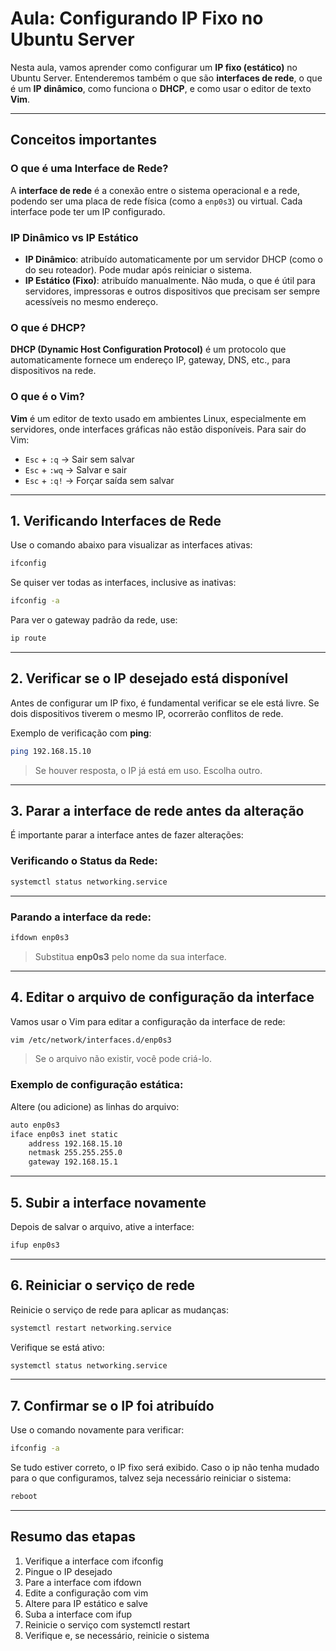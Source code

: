 # Aula: Configurando IP Fixo no Ubuntu Server

Nesta aula, vamos aprender como configurar um **IP fixo (estático)** no Ubuntu Server. Entenderemos também o que são **interfaces de rede**, o que é um **IP dinâmico**, como funciona o **DHCP**, e como usar o editor de texto **Vim**.

---

## Conceitos importantes

### O que é uma Interface de Rede?
A **interface de rede** é a conexão entre o sistema operacional e a rede, podendo ser uma placa de rede física (como a `enp0s3`) ou virtual. Cada interface pode ter um IP configurado.

### IP Dinâmico vs IP Estático
- **IP Dinâmico**: atribuído automaticamente por um servidor DHCP (como o do seu roteador). Pode mudar após reiniciar o sistema.
- **IP Estático (Fixo)**: atribuído manualmente. Não muda, o que é útil para servidores, impressoras e outros dispositivos que precisam ser sempre acessíveis no mesmo endereço.

### O que é DHCP?
**DHCP (Dynamic Host Configuration Protocol)** é um protocolo que automaticamente fornece um endereço IP, gateway, DNS, etc., para dispositivos na rede.

### O que é o Vim?
**Vim** é um editor de texto usado em ambientes Linux, especialmente em servidores, onde interfaces gráficas não estão disponíveis. Para sair do Vim:
- `Esc` + `:q` → Sair sem salvar
- `Esc` + `:wq` → Salvar e sair
- `Esc` + `:q!` → Forçar saída sem salvar

---

## 1. Verificando Interfaces de Rede

Use o comando abaixo para visualizar as interfaces ativas:

```bash
ifconfig
```

Se quiser ver todas as interfaces, inclusive as inativas:

```bash
ifconfig -a
```

Para ver o gateway padrão da rede, use:

```bash
ip route
```

---

## 2. Verificar se o IP desejado está disponível

Antes de configurar um IP fixo, é fundamental verificar se ele está livre. Se dois dispositivos tiverem o mesmo IP, ocorrerão conflitos de rede.

Exemplo de verificação com **ping**:

```bash
ping 192.168.15.10
```
> Se houver resposta, o IP já está em uso. Escolha outro.

---

## 3. Parar a interface de rede antes da alteração

É importante parar a interface antes de fazer alterações:

### Verificando o Status da Rede:
```bash
systemctl status networking.service
```

---

### Parando a interface da rede:
```bash
ifdown enp0s3
```
> Substitua **enp0s3** pelo nome da sua interface.

---

## 4. Editar o arquivo de configuração da interface

Vamos usar o Vim para editar a configuração da interface de rede:

```bash
vim /etc/network/interfaces.d/enp0s3
```
> Se o arquivo não existir, você pode criá-lo.

### Exemplo de configuração estática:

Altere (ou adicione) as linhas do arquivo:

```bash
auto enp0s3
iface enp0s3 inet static
    address 192.168.15.10
    netmask 255.255.255.0
    gateway 192.168.15.1
```

---

## 5. Subir a interface novamente

Depois de salvar o arquivo, ative a interface:

```bash
ifup enp0s3
```

---

## 6. Reiniciar o serviço de rede

Reinicie o serviço de rede para aplicar as mudanças:

```bash
systemctl restart networking.service
```

Verifique se está ativo:

```bash
systemctl status networking.service
```

---

## 7. Confirmar se o IP foi atribuído

Use o comando novamente para verificar:

```bash
ifconfig -a
```

Se tudo estiver correto, o IP fixo será exibido. Caso o ip não tenha mudado para o que configuramos, talvez seja necessário reiniciar o sistema:

```bash
reboot
```

---

## Resumo das etapas

1. Verifique a interface com ifconfig
2. Pingue o IP desejado
3. Pare a interface com ifdown
4. Edite a configuração com vim
5. Altere para IP estático e salve
6. Suba a interface com ifup
7. Reinicie o serviço com systemctl restart
8. Verifique e, se necessário, reinicie o sistema

